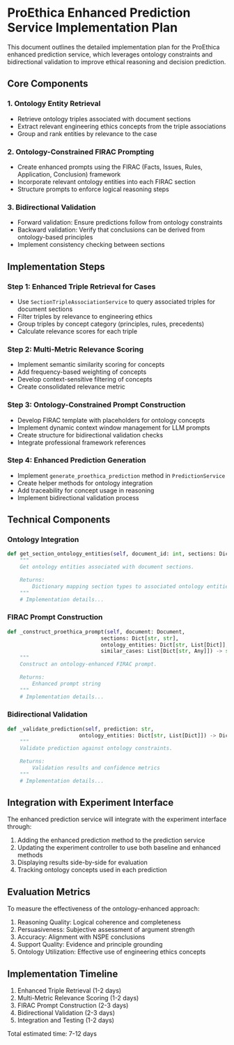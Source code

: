 # ProEthica Enhanced Prediction Service Implementation Plan

This document outlines the detailed implementation plan for the ProEthica enhanced prediction service, which leverages ontology constraints and bidirectional validation to improve ethical reasoning and decision prediction.

## Core Components

### 1. Ontology Entity Retrieval
- Retrieve ontology triples associated with document sections
- Extract relevant engineering ethics concepts from the triple associations
- Group and rank entities by relevance to the case

### 2. Ontology-Constrained FIRAC Prompting
- Create enhanced prompts using the FIRAC (Facts, Issues, Rules, Application, Conclusion) framework
- Incorporate relevant ontology entities into each FIRAC section
- Structure prompts to enforce logical reasoning steps

### 3. Bidirectional Validation
- Forward validation: Ensure predictions follow from ontology constraints
- Backward validation: Verify that conclusions can be derived from ontology-based principles
- Implement consistency checking between sections

## Implementation Steps

### Step 1: Enhanced Triple Retrieval for Cases
- Use `SectionTripleAssociationService` to query associated triples for document sections
- Filter triples by relevance to engineering ethics
- Group triples by concept category (principles, rules, precedents)
- Calculate relevance scores for each triple

### Step 2: Multi-Metric Relevance Scoring
- Implement semantic similarity scoring for concepts
- Add frequency-based weighting of concepts
- Develop context-sensitive filtering of concepts
- Create consolidated relevance metric

### Step 3: Ontology-Constrained Prompt Construction
- Develop FIRAC template with placeholders for ontology concepts
- Implement dynamic context window management for LLM prompts
- Create structure for bidirectional validation checks
- Integrate professional framework references

### Step 4: Enhanced Prediction Generation
- Implement `generate_proethica_prediction` method in `PredictionService`
- Create helper methods for ontology integration
- Add traceability for concept usage in reasoning
- Implement bidirectional validation process

## Technical Components

### Ontology Integration

```python
def get_section_ontology_entities(self, document_id: int, sections: Dict[str, str]) -> Dict[str, List[Dict]]:
    """
    Get ontology entities associated with document sections.
    
    Returns:
        Dictionary mapping section types to associated ontology entities
    """
    # Implementation details...
```

### FIRAC Prompt Construction

```python
def _construct_proethica_prompt(self, document: Document, 
                              sections: Dict[str, str],
                              ontology_entities: Dict[str, List[Dict]],
                              similar_cases: List[Dict[str, Any]]) -> str:
    """
    Construct an ontology-enhanced FIRAC prompt.
    
    Returns:
        Enhanced prompt string
    """
    # Implementation details...
```

### Bidirectional Validation

```python
def _validate_prediction(self, prediction: str, 
                       ontology_entities: Dict[str, List[Dict]]) -> Dict[str, Any]:
    """
    Validate prediction against ontology constraints.
    
    Returns:
        Validation results and confidence metrics
    """
    # Implementation details...
```

## Integration with Experiment Interface

The enhanced prediction service will integrate with the experiment interface through:

1. Adding the enhanced prediction method to the prediction service
2. Updating the experiment controller to use both baseline and enhanced methods
3. Displaying results side-by-side for evaluation
4. Tracking ontology concepts used in each prediction

## Evaluation Metrics

To measure the effectiveness of the ontology-enhanced approach:

1. Reasoning Quality: Logical coherence and completeness
2. Persuasiveness: Subjective assessment of argument strength
3. Accuracy: Alignment with NSPE conclusions
4. Support Quality: Evidence and principle grounding
5. Ontology Utilization: Effective use of engineering ethics concepts

## Implementation Timeline

1. Enhanced Triple Retrieval (1-2 days)
2. Multi-Metric Relevance Scoring (1-2 days)
3. FIRAC Prompt Construction (2-3 days)
4. Bidirectional Validation (2-3 days)
5. Integration and Testing (1-2 days)

Total estimated time: 7-12 days
